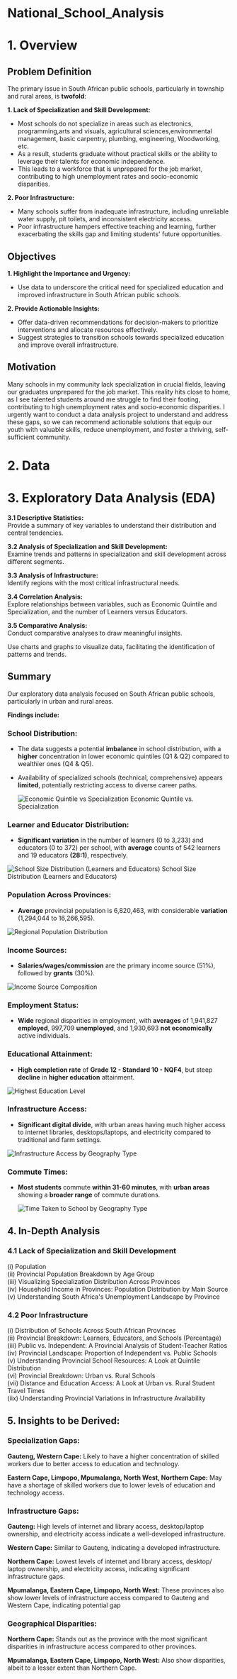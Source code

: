 # National_School_Analysis

# 1. Overview
 
## **Problem Definition**  
The primary issue in South African public schools, particularly in township and rural areas, is **twofold**:

**1.    Lack of Specialization and Skill Development:**  
- Most schools do not specialize in areas such as electronics, programming,arts and visuals, agricultural sciences,environmental management, basic carpentry, plumbing, engineering, Woodworking, etc.
- As a result, students graduate without practical skills or the ability to leverage their talents for economic independence.
- This leads to a workforce that is unprepared for the job market, contributing to high unemployment rates and socio-economic disparities.
  
**2.    Poor Infrastructure:**
- Many schools suffer from inadequate infrastructure, including unreliable water supply, pit toilets, and inconsistent electricity access.
- Poor infrastructure hampers effective teaching and learning, further exacerbating the skills gap and limiting students' future opportunities.

## **Objectives**  
  
**1. Highlight the Importance and Urgency:** 
- Use data to underscore the critical need for specialized education and improved infrastructure in South African public schools.

**2. Provide Actionable Insights:**
- Offer data-driven recommendations for decision-makers to prioritize interventions and allocate resources effectively.
- Suggest strategies to transition schools towards specialized education and improve overall infrastructure.

## **Motivation**
Many schools in my community lack specialization in crucial fields, leaving our graduates unprepared for the job market. This reality hits close to home, as I see talented students around me struggle to find their footing, contributing to high unemployment rates and socio-economic disparities. I urgently want to conduct a data analysis project to understand and address these gaps, so we can recommend actionable solutions that equip our youth with valuable skills, reduce unemployment, and foster a thriving, self-sufficient community.

# 2. Data

# 3. Exploratory Data Analysis (EDA)

**3.1 Descriptive Statistics:**  
Provide a summary of key variables to understand their distribution and central tendencies.  
  
**3.2 Analysis of Specialization and Skill Development:**  
Examine trends and patterns in specialization and skill development across different segments.  
  
**3.3 Analysis of Infrastructure:**  
Identify regions with the most critical infrastructural needs.  
  
**3.4 Correlation Analysis:**  
Explore relationships between variables, such as Economic Quintile and Specialization, and the number of Learners versus Educators.  
  
**3.5 Comparative Analysis:**  
Conduct comparative analyses to draw meaningful insights.  
  
Use charts and graphs to visualize data, facilitating the identification of patterns and trends.


## **Summary**  
  
Our exploratory data analysis focused on South African public schools, particularly in urban and rural areas.

**Findings include:**

### **School Distribution:**

- The data suggests a potential **imbalance** in school distribution, with a **higher** concentration in lower economic quintiles (Q1 & Q2) compared to wealthier ones (Q4 & Q5).
- Availability of specialized schools (technical, comprehensive) appears **limited**, potentially restricting access to diverse career paths.

  ![Economic Quintile vs  Specialization](https://github.com/DesmondMokhali/National_School_Analysis/assets/121891418/cbd1bb93-fe64-4734-9792-6c4a478a07e5)
Economic Quintile vs. Specialization

###  **Learner and Educator Distribution:**

- **Significant variation** in the number of learners (0 to 3,233) and educators (0 to 372) per school, with **average** counts of 542 learners and 19 educators **(28:1)**, respectively.

![School Size Distribution (Learners and Educators)](https://github.com/DesmondMokhali/National_School_Analysis/assets/121891418/69a04d4a-4a36-471b-85aa-5665b928f827)
School Size Distribution (Learners and Educators)


###  **Population Across Provinces:**

- **Average** provincial population is 6,820,463, with considerable **variation** (1,294,044 to 16,266,595).

![Regional Population Distribution](https://github.com/DesmondMokhali/National_School_Analysis/assets/121891418/1d0326e3-a9e0-4cd0-9893-c698451f183a)


###  **Income Sources:**

- **Salaries/wages/commission** are the primary income source (51%), followed by **grants** (30%).

![Income Source Composition](https://github.com/DesmondMokhali/National_School_Analysis/assets/121891418/4c901228-0897-4c40-9bcd-8030ab334bbe)


###  **Employment Status:**

- **Wide** regional disparities in employment, with **averages** of 1,941,827 **employed**, 997,709 **unemployed**, and 1,930,693 **not economically** active individuals.

###  **Educational Attainment:**

- **High completion rate** of **Grade 12 - Standard 10 - NQF4**, but steep **decline** in **higher education** attainment.

![Highest Education Level](https://github.com/DesmondMokhali/National_School_Analysis/assets/121891418/a6356e29-efaf-4fa5-99c9-b6303b79d9a6)


###  **Infrastructure Access:**

- **Significant digital divide**, with urban areas having much higher access to internet libraries, desktops/laptops, and electricity compared to traditional and farm settings.
  
![Infrastructure Access by Geography Type](https://github.com/DesmondMokhali/National_School_Analysis/assets/121891418/f8ce0ffd-b072-4f2b-ae40-c742ee43803a)

###  **Commute Times:**

- **Most students** commute **within 31-60 minutes**, with **urban areas** showing a **broader range** of commute durations.

  ![Time Taken to School by Geography Type](https://github.com/DesmondMokhali/National_School_Analysis/assets/121891418/dda4de97-8ca3-4bbe-9fc8-133811a399a7)


## **4. In-Depth Analysis**  

### **4.1 Lack of Specialization and Skill Development**

(i) Population  
(ii) Provincial Population Breakdown by Age Group  
(iii) Visualizing Specialization Distribution Across Provinces  
(iv) Household Income in Provinces: Population Distribution by Main Source  
(v) Understanding South Africa's Unemployment Landscape by Province  

### **4.2 Poor Infrastructure**  

(i) Distribution of Schools Across South African Provinces  
(ii) Provincial Breakdown: Learners, Educators, and Schools (Percentage)  
(iii) Public vs. Independent: A Provincial Analysis of Student-Teacher Ratios  
(iv) Provincial Landscape: Proportion of Independent vs. Public Schools  
(v) Understanding Provincial School Resources: A Look at Quintile Distribution  
(vi) Provincial Breakdown: Urban vs. Rural Schools  
(vii) Distance and Education Access: A Look at Urban vs. Rural Student Travel Times  
(iix) Understanding Provincial Variations in Infrastructure Availability  


## **5. Insights to be Derived:**  

### **Specialization Gaps:**  

**Gauteng, Western Cape:** Likely to have a higher concentration of skilled workers due to better access to education and technology.  
 
**Eastern Cape, Limpopo, Mpumalanga, North West, Northern Cape:** May have a shortage of skilled workers due to lower levels of education and technology access.  
 
### **Infrastructure Gaps:**  

**Gauteng:** High levels of internet and library access, desktop/laptop ownership, and electricity access indicate a well-developed infrastructure.  
  
**Western Cape:** Similar to Gauteng, indicating a developed infrastructure.  
  
**Northern Cape:** Lowest levels of internet and library access, desktop/
laptop ownership, and electricity access, indicating significant infrastructure gaps.  
  
**Mpumalanga, Eastern Cape, Limpopo, North West:** These provinces also show lower levels of infrastructure access compared to Gauteng and Western Cape, indicating potential gap  
  

### **Geographical Disparities:**  
**Northern Cape:** Stands out as the province with the most significant disparities in infrastructure access compared to other provinces.  

**Mpumalanga, Eastern Cape, Limpopo, North West:** Also show disparities, albeit to a lesser extent than Northern Cape.  
